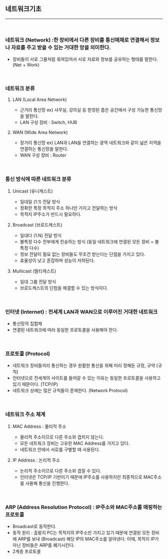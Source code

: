 ## __네트워크기초__ 
___
<br>

### __네트워크 (Network) :한 장비에서 다른 장비를 통신매체로 연결해서 정보나 자료를 주고 받을 수 있는 거대한 망을 의미한다.__
+ 장비들이 서로 그물처럼 묶여있어서 서로 자료와 정보를 공유하는 형태를 말한다. (Net + Work)

<br>

### __네트워크 분류__
1. LAN (Local Area Network)
   - 근거리 통신망 ex) 사무실, 강의실 등 한정된 좁은 공간에서 구성 가능한 통신망을 말한다.
   - LAN 구성 장비 : Switch, HUB

2. WAN (Wide Area Network)
   - 장거리 통신망 ex) LAN과 LAN을 연결하는 광역 네트워크와 같이 넓은 지역을 연결하는 통신망을 말한다.
   - WAN 구성 장비 : Router

<br>

### __통신 방식에 따른 네트워크 분류__
1. Unicast (유니캐스트)
   - 일대일 (1:1) 전달 방식
   - 정확한 특정 목적지 주소 하나만 가지고 전달하는 방식
   - 목적지 IP주소가 반드시 필요하다.

2. Broadcast (브로드캐스트)
   - 일대다 (1:N) 전달 방식
   - 불특정 다수 전부에게 전송하는 방식 (동일 네트워크에 연결된 모든 장비 = 불특정 다수)
   - 정보 전달이 필요 없는 장비들도 무조건 받는다는 단점을 가지고 있다.
   - 효율성이 낮고 혼잡하며 성능이 저하된다.

3. Multicast (멀티캐스트)
   - 일대 그룹 전달 방식
   - 브로드캐스트의 단점을 해결할 수 있는 방식이다.

<br>

### __인터넷 (Internet) : 전세계 LAN과 WAN으로 이루어진 거대한 네트워크__
+ 통신망의 집합체
+ 연결된 네트워크에 따라 동일한 프로토콜을 사용해야 한다.

<br>

### __프로토콜 (Protocol)__
+ 네트워크 장비들끼리 통신하는 경우 원활한 통신을 위해 미리 정해둔 규정, 규약 (규칙)
+ 인터넷으로 전세계의 사이트를 들어갈 수 있는 이유는 동일한 프로토콜을 사용하고 있기 때문이다. (TCP/IP)
+ 네트워크 상에는 많은 규칙들이 존재한다. (Network Protocol)

<br>

### __네트워크 주소 체계__
1. MAC Address : 물리적 주소
   - 물리적 주소이므로 다른 주소와 겹치지 않는다.
   - 모든 네트워크 장비는 고유한 MAC Address를 가지고 있다.
   - 네트워크 안에서 서로를 구별할 때 사용된다.

2. IP Address : 논리적 주소
   - 논리적 주소이므로 다른 주소와 겹칠 수 있다.
   - 인터넷은 TCP/IP 기반이기 때문에 IP주소를 사용하지만 최종적으로 MAC주소를 사용해 통신을 진행한다.

<br>

### __ARP (Address Resolution Protocol) : IP주소와 MAC주소를 매핑하는 프로토콜__
+ Broadcast로 동작한다.
+ 동작 원리 : 출발지 PC는 목적지의 IP주소만 가지고 있기 때문에 연결된 모든 장비에 ARP를 보내 (Broadcast) 해당 IP의 MAC주소를 알아낸다. 이때, 목적지 IP가 아닌 장비들은 ARP를 폐기시킨다.
+ 2계층 프로토콜